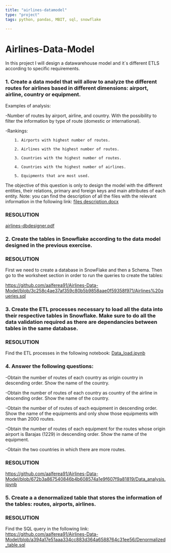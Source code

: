 ```yaml
---
title: "airlines-datamodel"
type: "project"
tags: python, pandas, MBIT, sql, snowflake

---
```



# Airlines-Data-Model
In this project I will design a datawarehouse model and it´s different ETLS according to specific requirements.

### 1. Create a data model that will allow to analyze the different routes for airlines based in different dimensions: airport, airline, country or equipment.

Examples of analysis:

-Number of routes by airport, airline, and country. With the possibility to filter the information by type of route (domestic or international).

-Rankings:

        1. Airports with highest number of routes.
        
        2. Airlines with the highest number of routes.
        
        3. Countries with the highest number of routes.
        
        4. Countries with the highest number of airlines.
        
        5. Equipments that are most used.
        
The objective of this question is only to design the model with the different entities, their relations, primary and foreign keys and main attributes of each entity.
Note: you can find the description of all the files with the relevant information in the following link: [files description.docx](https://github.com/aalferea91/Airlines-Data-Model/files/9778403/files.description.docx)


### RESOLUTION


[airlines-dbdesigner.pdf](https://github.com/aalferea91/Airlines-Data-Model/files/9778169/airlines-dbdesigner.pdf)


### 2. Create the tables in Snowflake according to the data model designed in the previous exercise.

### RESOLUTION

First we need to create a database in SnowFlake and then a Schema. Then go to the worksheet section in order to run the queries to create the tables:

https://github.com/aalferea91/Airlines-Data-Model/blob/3c258c4ae37af359c80b5b9858aae0f59358f971/Airlines%20queries.sql

### 3. Create the ETL processes necessary to load all the data into their respective tables in Snowflake. Make sure to do all the data validation required as there are dependancies between tables in the same database.

### RESOLUTION

Find the ETL processes in the following notebook: [Data_load.ipynb](https://github.com/aalferea91/Airlines-Data-Model/blob/f8aa5805f4694d6fbb99297ac3b6ef6db9b8e5f2/Data_load.ipynb)

### 4. Answer the following questions:

-Obtain the number of routes of each country as origin country in descending order. Show the name of the country.

-Obtain the number of routes of each country as country of the airline in descending order. Show the name of the country.

-Obtain the number of of routes of each equipment in descending order. Show the name of the equipments and only show those equipments with more than 2000 routes.

-Obtain the number of routes of each equipment for the routes whose origin airport is Barajas (1229) in descending order. Show the name of the equipment.

-Obtain the two countries in which there are more routes.

### RESOLUTION

https://github.com/aalferea91/Airlines-Data-Model/blob/672b3a867540846b4b608574a1e9f607f9a81819/Data_analysis.ipynb

### 5. Create a a denormalized table that stores the information of the tables: routes, airports, airlines.

### RESOLUTION

Find the SQL query in the following link: https://github.com/aalferea91/Airlines-Data-Model/blob/a394a17e51aaa334cc883d364a6588764c31ee56/Denormalized_table.sql



